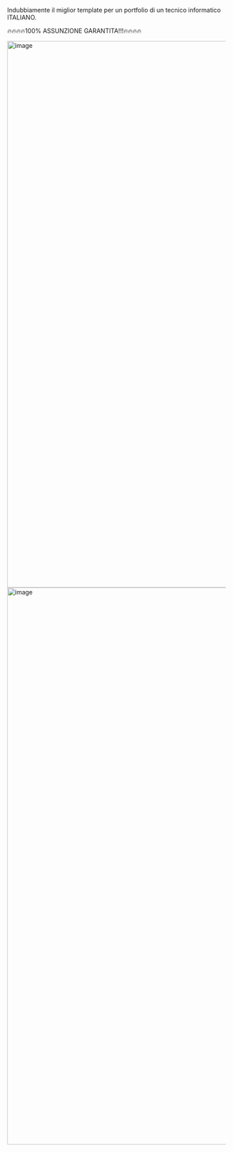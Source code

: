 Indubbiamente il miglior template per un portfolio di un tecnico informatico ITALIANO.

🔥🔥🔥🔥100% ASSUNZIONE GARANTITA!!!🔥🔥🔥🔥

<img width="2536" height="1261" alt="image" src="https://github.com/user-attachments/assets/ad61f252-d6c4-4bb3-9dde-18f897e0fadc" />


<img width="2540" height="1285" alt="image" src="https://github.com/user-attachments/assets/57d65a62-5905-48b1-9be2-ada4ecac73c8" />
